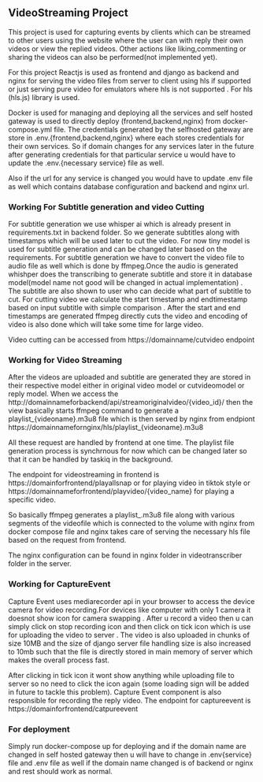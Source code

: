 ## VideoStreaming Project 


This project is used for capturing events by clients which can be streamed to other users using the website where the user can  with reply their own videos or view the replied videos.
Other actions like liking,commenting or sharing the videos can also be performed(not implemented yet).


For this project Reactjs is used as frontend and django as backend and nginx for serving the video files from server to client using hls if supported or just serving pure video for emulators where hls is not supported . For hls (hls.js) library is used. 


Docker is used for managing and deploying all the services and self hosted gateway is used to directly deploy (frontend,backend,nginx) from docker-compose.yml file.
The credentials generated by  the selfhosted gateway are store in .env.{frontend,backend,nginx} where each stores credentials for their own services.
So if domain changes for any services later in the future after generating credentials for that particular service u would have to update the .env.{necessary service} file as well.

Also if the url for any service is changed you would have to update .env file as well which contains database configuration and backend and nginx url.

### Working For Subtitle generation and video Cutting
For subtitle generation we use whisper ai which is already present in requirements.txt in backend folder.  So we generate subtitles along with timestamps which will be used later to cut the video. For now tiny model is used for subtitle generation and can be changed later based on the requirements.
For subtitle generation we have to convert the video file to audio file as well which is done  by ffmpeg.Once the audio is generated whishper does the transcribing to generate subtitle and store it in database model(model name not good will be changed in actual implementation) . The subtitle are also shown to user who can decide what part of subtitle to cut. For cutting video we calculate the start timestamp and endtimestamp based on input subtitle with simple comparison . After the start and end timestamps are generated ffmpeg directly cuts the video and encoding of video is also done which will take some time for large video.

Video cutting can be accessed from https://domainname/cutvideo endpoint

### Working for Video Streaming 
After the videos are uploaded and subtitle are generated they are stored in their respective model either in original video model or cutvideomodel or reply model.
When we access the http://domainnameforbackend/api/streamoriginalvideo/{video_id}/ then the view basically starts ffmpeg command to generate a playlist_{videoname}.m3u8 file which is then served by nginx from endpiont https://domainnamefornginx/hls/playlist_{videoname}.m3u8

All these request are handled by frontend at one time. The playlist file generation process is synchrnous for now which can be changed later so that it can be handled by taskiq in the background.

The endpoint for videostreaming in frontend is https://domainforfrontend/playallsnap or for playing video in tiktok style or https://domainnameforfrontend/playvideo/{video_name} for playing a specific video.

So basically ffmpeg generates a playlist_.m3u8 file along with various segments of the videofile which is connected to the volume with nginx from docker compose file and nginx takes care of serving the necessary hls file based on the request from frontend.

The nginx configuration can be found in nginx folder in videotranscriber folder in the server.

### Working for CaptureEvent

Capture Event uses mediarecorder api in your browser to access the device camera for video recording.For devices like computer with only 1 camera it doesnot show icon for camera swapping . After u record a video then u can simply click on stop recording icon and then click on tick icon which is use for uploading the video to server . The video is also uploaded in chunks  of size 10MB and the size of django server file handling size is also increased to 10mb such that the file is directly stored in main memory of server which makes the overall process fast.

After clicking in tick icon it wont show anything while uploading file to server so no need to click the icon again (some loading sign will be added in future to tackle this problem).
Capture Event component is also responsible for recording the reply video.
The endpoint for captureevent is https://domainforfrontend/catpureevent



### For deployment 
Simply run docker-compose up for deploying and if the domain name are changed in self hosted gateway then u will have to change in .env{service} file and .env file as well if the domain name changed is of backend or nginx and rest should work as normal.



